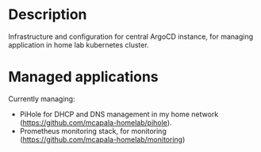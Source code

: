 # Description
Infrastructure and configuration for central ArgoCD instance, for managing application in home lab kubernetes cluster.

# Managed applications

Currently managing:
* PiHole for DHCP and DNS management in my home network (https://github.com/mcapala-homelab/pihole).
* Prometheus monitoring stack, for monitoring (https://github.com/mcapala-homelab/monitoring)

